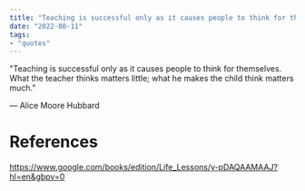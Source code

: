 ```yaml
---
title: "Teaching is successful only as it causes people to think for themselves. — Alice Moore Hubbard"
date: "2022-08-11"
tags:
- "quotes"
---
```


"Teaching is successful only as it causes people to think for themselves. What the teacher thinks matters little; what he makes the child think matters much."

— Alice Moore Hubbard

# References

https://www.google.com/books/edition/Life_Lessons/y-pDAQAAMAAJ?hl=en&gbpv=0